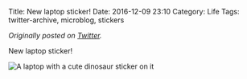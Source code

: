 Title: New laptop sticker!
Date: 2016-12-09 23:10
Category: Life
Tags: twitter-archive, microblog, stickers

_Originally posted on [Twitter](https://web.archive.org/web/https://twitter.com/legoktm/status/807361826379866112)._

New laptop sticker!

![A laptop with a cute dinosaur sticker on it]({static}/images/20161209-twitter-807361826379866112-1.jpg)
